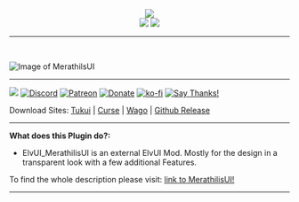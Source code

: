 <div align="center">
<img src="m4.png"/><br>
<img src="https://img.shields.io/badge/ElvUI-13.00-blue.svg?longCache=true&style=for-the-badge"/>
<img src="https://img.shields.io/badge/Version-5.35-orange.svg?longCache=true&style=for-the-badge"/>
</div>

---

<br>

![Image of MerathilsUI](https://i.imgur.com/a7P7p3a.jpg)

---

[![](https://img.shields.io/github/stars/Merathilis/ElvUI_MerathilisUI?style=social)](https://github.com/Merathilis/ElvUI_MerathilisUI) [![Discord](https://img.shields.io/discord/284626725403361281?color=orange&label=discord&logo=discord&style=for-the-badge)](https://discordapp.com/invite/28We6esE9v) [![Patreon](https://img.shields.io/badge/Patreon-F96854?style=for-the-badge&logo=patreon&logoColor=white)](https://www.patreon.com/merathilisui) [![Donate](https://img.shields.io/badge/PayPal-00457C?style=for-the-badge&logo=paypal&logoColor=white)](https://paypal.me/merathilis) [![ko-fi](https://img.shields.io/badge/%E2%9D%A4%EF%B8%8FDonate-Ko--Fi-red?style=for-the-badge&logo=heart)](https://ko-fi.com/C0C2CR58G) [![Say Thanks!](https://img.shields.io/badge/Say%20Thanks-!-1EAEDB.svg?longCache=true&style=for-the-badge)](https://saythanks.io/to/Merathilis)

Download Sites: [Tukui](https://www.tukui.org/addons.php?id=1) | [Curse](https://www.curseforge.com/wow/addons/merathilis-ui) | [Wago](https://addons.wago.io/addons/elvui-merathilisui) | [Github Release](https://github.com/Merathilis/ElvUI_MerathilisUI/releases)

---

**What does this Plugin do?:**

- ElvUI_MerathilisUI is an external ElvUI Mod. Mostly for the design in a transparent look with a few additional Features.

To find the whole description please visit: [link to MerathilisUI!](https://www.tukui.org/addons.php?id=1)

---

<br>
